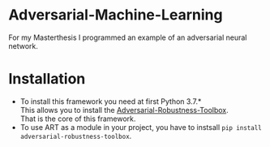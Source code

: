 # Adversarial-Machine-Learning
For my Masterthesis I programmed an example of an adversarial neural network.

# Installation
- To install this framework you need at first Python 3.7.*  
This allows you to install the [Adversarial-Robustness-Toolbox](https://github.com/Trusted-AI/adversarial-robustness-toolbox).  
That is the core of this framework.  
- To use ART as a module in your project, you have to instsall `pip install adversarial-robustness-toolbox`.
